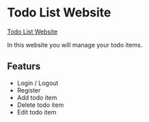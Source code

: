 # Todo List Website

[Todo List Website](http://todo-list-project.herokuapp.com)

In this website you will manage your todo items.

 ## Featurs
  - Login / Logout 
  - Register
  - Add todo item
  - Delete todo item
  - Edit todo item